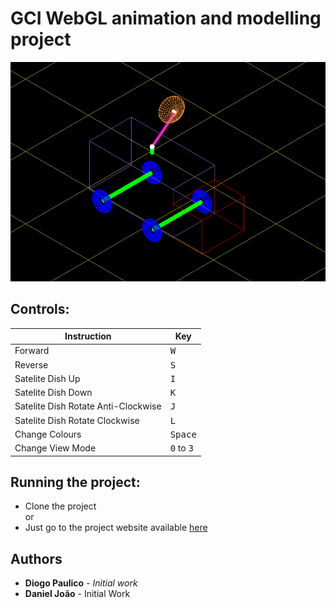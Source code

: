# GCI WebGL animation and modelling project

![image](van.png)

## Controls:
| Instruction | Key |
|-------------|-----|
| Forward     |<kbd>W</kbd>|
| Reverse     |<kbd>S</kbd>|
| Satelite Dish Up | <kbd>I</kbd>|
| Satelite Dish Down | <kbd>K</kbd>|
| Satelite Dish Rotate Anti-Clockwise | <kbd>J</kbd>|
| Satelite Dish Rotate Clockwise | <kbd>L</kbd>|
| Change Colours | <kbd>Space</kbd>
| Change View Mode| <kbd>0</kbd> to <kbd>3</kbd>|

## Running the project:
* Clone the project
<br>or
* Just go to the project website available [here](https://diogo-paulico.github.io/CGI-Animation-Modelling)

## Authors

* **Diogo Paulico** - *Initial work*
* **Daniel João** - Initial Work
